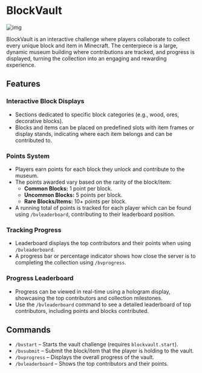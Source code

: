# BlockVault

![img](https://i.imgur.com/DPcMoaq.png)

BlockVault is an interactive challenge where players collaborate to collect every unique block and item in Minecraft. The centerpiece is a large, dynamic museum building where contributions are tracked, and progress is displayed, turning the collection into an engaging and rewarding experience.

## Features
### Interactive Block Displays
* Sections dedicated to specific block categories (e.g., wood, ores, decorative blocks).
* Blocks and items can be placed on predefined slots with item frames or display stands, indicating where each item belongs and can be contributed to.

### Points System
* Players earn points for each block they unlock and contribute to the museum. 
* The points awarded vary based on the rarity of the block/item:
  * **Common Blocks:** 1 point per block.
  * **Uncommon Blocks:** 5 points per block.
  * **Rare Blocks/Items:** 10+ points per block.
* A running total of points is tracked for each player which can be found using `/bvleaderboard`, contributing to their leaderboard position.

### Tracking Progress
* Leaderboard displays the top contributors and their points when using `/bvleaderboard`.
* A progress bar or percentage indicator shows how close the server is to completing the collection using `/bvprogress`.

### Progress Leaderboard
* Progress can be viewed in real-time using a hologram display, showcasing the top contributors and collection milestones.
* Use the `/bvleaderboard` command to see a detailed leaderboard of top contributors, including points and blocks contributed.

## Commands
* `/bvstart` – Starts the vault challenge (requires `blockvault.start`).
* `/bvsubmit` – Submit the block/item that the player is holding to the vault.
* `/bvprogress` – Displays the overall progress of the vault.
* `/bvleaderboard` – Shows the top contributors and their points.